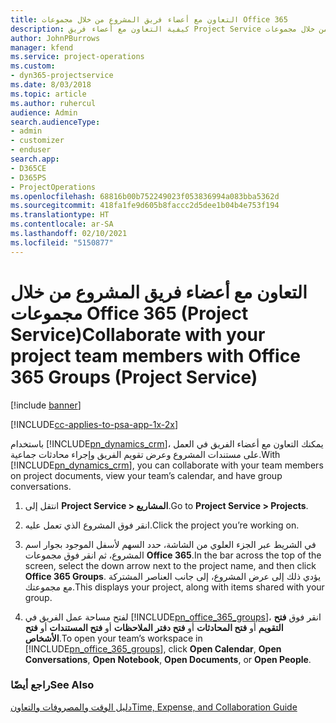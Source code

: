 ```yaml
---
title: التعاون مع أعضاء فريق المشروع من خلال مجموعات Office 365
description: كيفية التعاون مع أعضاء فريق Project Service من خلال مجموعات Office 365
author: JohnPBurrows
manager: kfend
ms.service: project-operations
ms.custom:
- dyn365-projectservice
ms.date: 8/03/2018
ms.topic: article
ms.author: ruhercul
audience: Admin
search.audienceType:
- admin
- customizer
- enduser
search.app:
- D365CE
- D365PS
- ProjectOperations
ms.openlocfilehash: 68816b00b752249023f053836994a083bba5362d
ms.sourcegitcommit: 418fa1fe9d605b8faccc2d5dee1b04b4e753f194
ms.translationtype: HT
ms.contentlocale: ar-SA
ms.lasthandoff: 02/10/2021
ms.locfileid: "5150877"
---
```

# <a name="collaborate-with-your-project-team-members-with-office-365-groups-project-service"></a><span data-ttu-id="f740d-103">التعاون مع أعضاء فريق المشروع من خلال مجموعات Office 365 (Project Service)</span><span class="sxs-lookup"><span data-stu-id="f740d-103">Collaborate with your project team members with Office 365 Groups (Project Service)</span></span>

[!include [banner](../includes/psa-now-project-operations.md)]

[!INCLUDE[cc-applies-to-psa-app-1x-2x](../includes/cc-applies-to-psa-app-1x-2x.md)]

<span data-ttu-id="f740d-104">باستخدام [!INCLUDE[pn_dynamics_crm](../includes/pn-dynamics-crm.md)]، يمكنك التعاون مع أعضاء الفريق في العمل على مستندات المشروع وعرض تقويم الفريق وإجراء محادثات جماعية.</span><span class="sxs-lookup"><span data-stu-id="f740d-104">With [!INCLUDE[pn_dynamics_crm](../includes/pn-dynamics-crm.md)], you can collaborate with your team members on project documents, view your team’s calendar, and have group conversations.</span></span>  
  
1. <span data-ttu-id="f740d-105">انتقل إلى **Project Service > المشاريع**.</span><span class="sxs-lookup"><span data-stu-id="f740d-105">Go to **Project Service > Projects**.</span></span>  
  
2. <span data-ttu-id="f740d-106">انقر فوق المشروع الذي تعمل عليه.</span><span class="sxs-lookup"><span data-stu-id="f740d-106">Click the project you’re working on.</span></span>  
  
3. <span data-ttu-id="f740d-107">في الشريط عبر الجزء العلوي من الشاشة، حدد السهم لأسفل الموجود بجوار اسم المشروع، ثم انقر فوق مجموعات **Office 365**.</span><span class="sxs-lookup"><span data-stu-id="f740d-107">In the bar across the top of the screen, select the down arrow next to the project name, and then click **Office 365 Groups**.</span></span> <span data-ttu-id="f740d-108">يؤدي ذلك إلى عرض المشروع، إلى جانب العناصر المشتركة مع مجموعتك.</span><span class="sxs-lookup"><span data-stu-id="f740d-108">This displays your project, along with items shared with your group.</span></span>  
  
4. <span data-ttu-id="f740d-109">لفتح مساحة عمل الفريق في [!INCLUDE[pn_office_365_groups](../includes/pn-office-365-groups.md)]، انقر فوق **فتح التقويم** أو **فتح المحادثات** أو **فتح دفتر الملاحظات** أو **فتح المستندات** أو **فتح الأشخاص**.</span><span class="sxs-lookup"><span data-stu-id="f740d-109">To open your team’s workspace in [!INCLUDE[pn_office_365_groups](../includes/pn-office-365-groups.md)], click **Open Calendar**, **Open Conversations**, **Open Notebook**, **Open Documents**, or **Open People**.</span></span>  
  
### <a name="see-also"></a><span data-ttu-id="f740d-110">راجع أيضًا</span><span class="sxs-lookup"><span data-stu-id="f740d-110">See Also</span></span>  
 [<span data-ttu-id="f740d-111">دليل الوقت والمصروفات والتعاون</span><span class="sxs-lookup"><span data-stu-id="f740d-111">Time, Expense, and Collaboration Guide</span></span>](../psa/time-expense-collaboration-guide.md)
